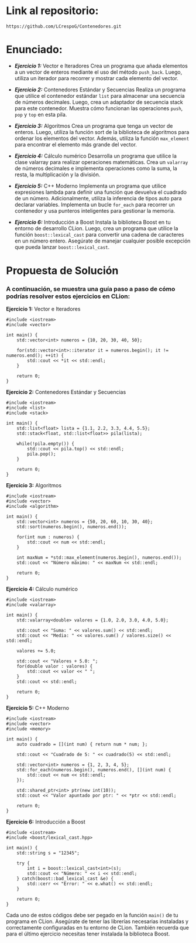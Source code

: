 # Link al repositorio:
````
https://github.com/LCrespoG/Contenedores.git
````

# Enunciado:

- _**Ejercicio 1:**_ Vector e Iteradores Crea un programa que añada elementos a un vector de enteros mediante el uso del método `push_back`. Luego, utiliza un iterador para recorrer y mostrar cada elemento del vector.

- _**Ejercicio 2:**_ Contenedores Estándar y Secuencias Realiza un programa que utilice el contenedor estándar `list` para almacenar una secuencia de números decimales. Luego, crea un adaptador de secuencia stack para este contenedor. Muestra cómo funcionan las operaciones `push`, `pop` y `top` en esta pila.

- _**Ejercicio 3:**_ Algoritmos Crea un programa que tenga un vector de enteros. Luego, utiliza la función sort de la biblioteca de algoritmos para ordenar los elementos del vector. Además, utiliza la función `max_element` para encontrar el elemento más grande del vector.

- _**Ejercicio 4:**_ Cálculo numérico Desarrolla un programa que utilice la clase valarray para realizar operaciones matemáticas. Crea un `valarray` de números decimales e implementa operaciones como la suma, la resta, la multiplicación y la división.

- _**Ejercicio 5:**_ C++ Moderno Implementa un programa que utilice expresiones lambda para definir una función que devuelva el cuadrado de un número. Adicionalmente, utiliza la inferencia de tipos auto para declarar variables. Implementa un bucle `for_each` para recorrer un contenedor y usa punteros inteligentes para gestionar la memoria.

- _**Ejercicio 6:**_ Introducción a Boost Instala la biblioteca Boost en tu entorno de desarrollo CLion. Luego, crea un programa que utilice la función `boost::lexical_cast` para convertir una cadena de caracteres en un número entero. Asegúrate de manejar cualquier posible excepción que pueda lanzar `boost::lexical_cast`.

# Propuesta de Solución
### A continuación, se muestra una guía paso a paso de cómo podrías resolver estos ejercicios en CLion:

**Ejercicio 1:** Vector e Iteradores
````
#include <iostream>
#include <vector>

int main() {
    std::vector<int> numeros = {10, 20, 30, 40, 50};

    for(std::vector<int>::iterator it = numeros.begin(); it != numeros.end(); ++it) {
        std::cout << *it << std::endl;
    }

    return 0;
}
````
**Ejercicio 2:** Contenedores Estándar y Secuencias
````
#include <iostream>
#include <list>
#include <stack>

int main() {
    std::list<float> lista = {1.1, 2.2, 3.3, 4.4, 5.5};
    std::stack<float, std::list<float>> pila(lista);

    while(!pila.empty()) {
        std::cout << pila.top() << std::endl;
        pila.pop();
    }

    return 0;
}
````
**Ejercicio 3:** Algoritmos
````
#include <iostream>
#include <vector>
#include <algorithm>

int main() {
    std::vector<int> numeros = {50, 20, 60, 10, 30, 40};
    std::sort(numeros.begin(), numeros.end());

    for(int num : numeros) {
        std::cout << num << std::endl;
    }

    int maxNum = *std::max_element(numeros.begin(), numeros.end());
    std::cout << "Número máximo: " << maxNum << std::endl;

    return 0;
}
````
**Ejercicio 4:** Cálculo numérico
````
#include <iostream>
#include <valarray>

int main() {
    std::valarray<double> valores = {1.0, 2.0, 3.0, 4.0, 5.0};

    std::cout << "Suma: " << valores.sum() << std::endl;
    std::cout << "Media: " << valores.sum() / valores.size() << std::endl;

    valores += 5.0;

    std::cout << "Valores + 5.0: ";
    for(double valor : valores) {
        std::cout << valor << " ";
    }
    std::cout << std::endl;

    return 0;
}
````
**Ejercicio 5:** C++ Moderno
````
#include <iostream>
#include <vector>
#include <memory>

int main() {
    auto cuadrado = [](int num) { return num * num; };

    std::cout << "Cuadrado de 5: " << cuadrado(5) << std::endl;

    std::vector<int> numeros = {1, 2, 3, 4, 5};
    std::for_each(numeros.begin(), numeros.end(), [](int num) {
        std::cout << num << std::endl;
    });

    std::shared_ptr<int> ptr(new int(10));
    std::cout << "Valor apuntado por ptr: " << *ptr << std::endl;

    return 0;
}
````
**Ejercicio 6:** Introducción a Boost
````
#include <iostream>
#include <boost/lexical_cast.hpp>

int main() {
    std::string s = "12345";

    try {
        int i = boost::lexical_cast<int>(s);
        std::cout << "Número: " << i << std::endl;
    } catch(boost::bad_lexical_cast &e) {
        std::cerr << "Error: " << e.what() << std::endl;
    }

    return 0;
}
````
Cada uno de estos códigos debe ser pegado en la función `main()` de tu programa en CLion. Asegúrate de tener las librerías necesarias instaladas y correctamente configuradas en tu entorno de CLion. También recuerda que para el último ejercicio necesitas tener instalada la biblioteca Boost.

